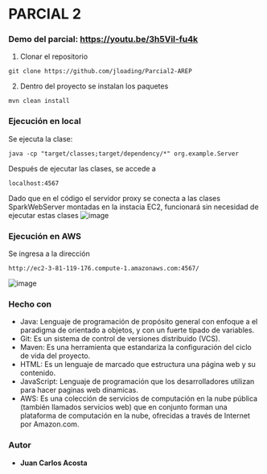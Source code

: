 # PARCIAL 2

### Demo del parcial: https://youtu.be/3h5ViI-fu4k

1. Clonar el repositorio
```
git clone https://github.com/jloading/Parcial2-AREP
```

2. Dentro del proyecto se instalan los paquetes
```
mvn clean install
```
### Ejecución en local

Se ejecuta la clase:
```
java -cp "target/classes;target/dependency/*" org.example.Server
```

Después de ejecutar las clases, se accede a
```
localhost:4567
```

Dado que en el código el servidor proxy se conecta a las clases SparkWebServer montadas en la instacia EC2, funcionará sin necesidad de ejecutar estas clases
![image](https://github.com/jloading/Parcial2-AREP/assets/65261708/7a5aa9ee-d591-4307-9e6f-b91dee8e1b13)

### Ejecución en AWS

Se ingresa a la dirección
```
http://ec2-3-81-119-176.compute-1.amazonaws.com:4567/
```

![image](https://github.com/jloading/Parcial2-AREP/assets/65261708/1c1dcce2-8a04-4b0d-ab40-782c6764364f)

### Hecho con

* Java: Lenguaje de programación de propósito general con enfoque a el paradigma de orientado a objetos, y con un fuerte tipado de variables.
* Git: Es un sistema de control de versiones distribuido (VCS).
* Maven: Es una herramienta que estandariza la configuración del ciclo de vida del proyecto.
* HTML: Es un lenguaje de marcado que estructura una página web y su contenido.
* JavaScript: Lenguaje de programación que los desarrolladores utilizan para hacer paginas web dinamicas.
* AWS: Es una colección de servicios de computación en la nube pública (también llamados servicios web) que en conjunto forman una plataforma de computación en la nube, ofrecidas a través de Internet por Amazon.com.

### Autor

* **Juan Carlos Acosta**

